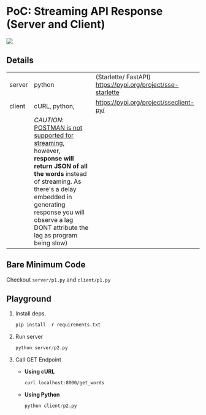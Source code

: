 # PoC: Streaming API Response (Server and Client)

![](.readme/preview.gif)

## Details

||| |
| - | - | - |
| server | python | (Starlette/ FastAPI) https://pypi.org/project/sse-starlette |
| client| cURL, python, | https://pypi.org/project/sseclient-py/ |
| |*CAUTION*: [POSTMAN is not supported for streaming](https://github.com/postmanlabs/postman-app-support/issues/5040), however, **response will return JSON of all the words** instead of streaming. As there's a delay embedded in generating response you will observe a lag DONT attribute the lag as program being slow) ||

## Bare Minimum Code
Checkout `server/p1.py` and `client/p1.py`

## Playground

1. Install deps.
    ```python
    pip install -r requirements.txt
    ```

2. Run server
    ```python
    python server/p2.py
    ```

3. Call GET Endpoint
    - **Using cURL**
        ```sh
        curl localhost:8000/get_words
        ```
    - **Using Python**
        ```python
        python client/p2.py
        ```


